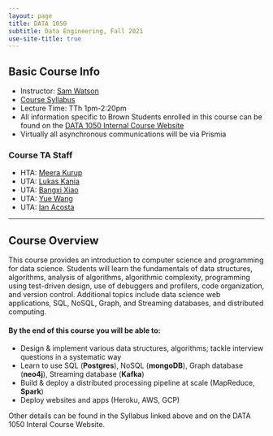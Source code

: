 ```yaml
---
layout: page
title: DATA 1050
subtitle: Data Engineering, Fall 2021
use-site-title: true
---
```


## Basic Course Info  

* Instructor: [Sam Watson](mailto:sswatson@brown.edu)
* [Course Syllabus](https://docs.google.com/document/d/1GYSZzLfWty78IC3nClYYd2DCv5G0zA4OgXdwfPZdJq8/edit?usp=sharing)
* Lecture Time: TTh 1pm-2:20pm  
* All information specific to Brown Students enrolled in this course can be found on the [DATA 1050 Internal Course Website](https://sites.google.com/brown.edu/data1050-fa2021-internal/home)
* Virtually all asynchronous communications will be via Prismia

### Course TA Staff
* HTA: [Meera Kurup](meera_kurup@brown.edu)
* UTA: [Lukas Kania](lukas_kania@brown.edu)
* UTA: [Bangxi Xiao](bangxi_xiao@brown.edu)
* UTA: [Yue Wang](yue_wang2@brown.edu)
* UTA: [Ian Acosta](ian_henry_acosta@brown.edu)

---

## Course Overview

This course provides an introduction to computer science and programming for data science. Students will learn the fundamentals of data structures, algorithms, analysis of algorithms, algorithmic complexity, programming using test-driven design, use of debuggers and profilers, code organization, and version control. Additional topics include data science web applications, SQL, NoSQL, Graph, and Streaming databases, and distributed computing.

#### By the end of this course you will be able to:
- Design & implement various data structures, algorithms; tackle interview questions in a systematic way
- Learn to use SQL (**Postgres**), NoSQL (**mongoDB**), Graph database (**neo4j**), Streaming database (**Kafka**)
- Build & deploy a distributed processing pipeline at scale (MapReduce, **Spark**)
- Deploy websites and apps (Heroku, AWS, GCP)

Other details can be found in the Syllabus linked above and on the DATA 1050 Interal Course Website.
